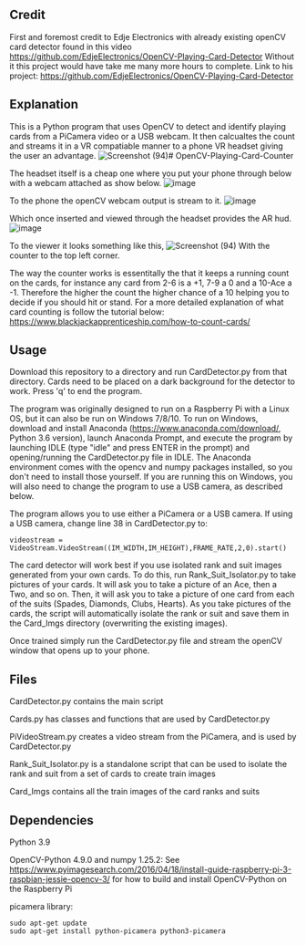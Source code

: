 ## Credit 
First and foremost credit to Edje Electronics with already existing openCV card detector found in this video https://github.com/EdjeElectronics/OpenCV-Playing-Card-Detector
Without it this project would have take me many more hours to complete.
Link to his project: https://github.com/EdjeElectronics/OpenCV-Playing-Card-Detector

## Explanation 
This is a Python program that uses OpenCV to detect and identify playing cards from a PiCamera video or a USB webcam. It then calcualtes the count and streams it 
in a VR compatiable manner to a phone VR headset giving the user an advantage.
![Screenshot (94)](https://github.com/Jackb-03/OpenCV-Playing-Card-Detector-master/assets/94686461/87334062-4110-4d41-86cf-a4939191f446)# OpenCV-Playing-Card-Counter


The headset itself is a cheap one where you put your phone through below with a webcam attached as show below.
![image](https://github.com/Jackb-03/OpenCV-Playing-Card-Detector-master/assets/94686461/c95c88e4-c840-46db-83cf-676bcaa54688)

To the phone the openCV webcam output is stream to it. 
![image](https://github.com/Jackb-03/OpenCV-Playing-Card-Detector-master/assets/94686461/ffe87222-c0e6-432a-9fab-525f00a70d7c)

Which once inserted and viewed through the headset provides the AR hud.
![image](https://github.com/Jackb-03/OpenCV-Playing-Card-Detector-master/assets/94686461/a9b25bd1-58f9-4d20-8dec-f22375389235)

To the viewer it looks something like this, 
![Screenshot (94)](https://github.com/Jackb-03/OpenCV-Playing-Card-Detector-master/assets/94686461/d414033b-30e6-4f3d-92c0-6e56c787a8e2)
With the counter to the top left corner.

The way the counter works is essentitally the that it keeps a running count on the cards, for instance any card from 2-6 is a +1, 7-9 a 0 and a 10-Ace a -1.
Therefore the higher the count the higher chance of a 10 helping you to decide if you should hit or stand.
For a more detailed explanation of what card counting is follow the tutorial below:
https://www.blackjackapprenticeship.com/how-to-count-cards/ 




## Usage
Download this repository to a directory and run CardDetector.py from that directory. Cards need to be placed on a dark background for the detector to work. Press 'q' to end the program.

The program was originally designed to run on a Raspberry Pi with a Linux OS, but it can also be run on Windows 7/8/10. To run on Windows, download and install Anaconda (https://www.anaconda.com/download/, Python 3.6 version), launch Anaconda Prompt, and execute the program by launching IDLE (type "idle" and press ENTER in the prompt) and opening/running the CardDetector.py file in IDLE. The Anaconda environment comes with the opencv and numpy packages installed, so you don't need to install those yourself. If you are running this on Windows, you will also need to change the program to use a USB camera, as described below.

The program allows you to use either a PiCamera or a USB camera. If using a USB camera, change line 38 in CardDetector.py to:
```
videostream = VideoStream.VideoStream((IM_WIDTH,IM_HEIGHT),FRAME_RATE,2,0).start()
```

The card detector will work best if you use isolated rank and suit images generated from your own cards. To do this, run Rank_Suit_Isolator.py to take pictures of your cards. It will ask you to take a picture of an Ace, then a Two, and so on. Then, it will ask you to take a picture of one card from each of the suits (Spades, Diamonds, Clubs, Hearts). As you take pictures of the cards, the script will automatically isolate the rank or suit and save them in the Card_Imgs directory (overwriting the existing images).

Once trained simply run the CardDetector.py file and stream the openCV window that opens up to your phone.
## Files
CardDetector.py contains the main script

Cards.py has classes and functions that are used by CardDetector.py

PiVideoStream.py creates a video stream from the PiCamera, and is used by CardDetector.py

Rank_Suit_Isolator.py is a standalone script that can be used to isolate the rank and suit from a set of cards to create train images

Card_Imgs contains all the train images of the card ranks and suits

## Dependencies
Python 3.9

OpenCV-Python 4.9.0 and numpy 1.25.2:
See https://www.pyimagesearch.com/2016/04/18/install-guide-raspberry-pi-3-raspbian-jessie-opencv-3/
for how to build and install OpenCV-Python on the Raspberry Pi

picamera library:
```
sudo apt-get update
sudo apt-get install python-picamera python3-picamera
```


